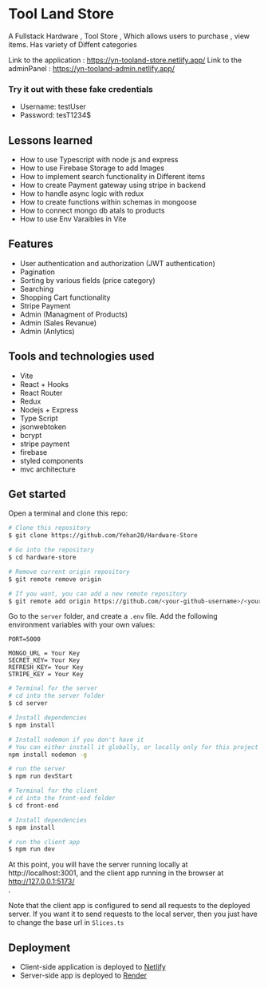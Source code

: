 # Tool Land Store

A Fullstack Hardware , Tool Store , Which allows users to purchase , view items. Has variety
of Diffent categories

Link to the application : https://yn-tooland-store.netlify.app/
Link to the adminPanel  : https://yn-tooland-admin.netlify.app/

### Try it out with these fake credentials

- Username: testUser
- Password: tesT1234$

## Lessons learned

- How to use Typescript with node js and express
- How to use Firebase Storage to add Images 
- How to implement search functionality in Different items
- How to create Payment gateway using stripe in backend
- How to handle async logic with redux
- How to create functions within schemas in mongoose
- How to connect mongo db atals to products
- How to use Env Varaibles in Vite

## Features

- User authentication and authorization (JWT authentication)
- Pagination
- Sorting by various fields (price category)
- Searching
- Shopping Cart functionality
- Stripe Payment
- Admin (Managment of Products)
- Admin (Sales Revanue)
- Admin (Anlytics)

## Tools and technologies used

- Vite
- React + Hooks 
- React Router
- Redux
- Nodejs + Express
- Type Script
- jsonwebtoken
- bcrypt
- stripe payment
- firebase
- styled components
- mvc architecture


## Get started

Open a terminal and clone this repo:

```bash
# Clone this repository
$ git clone https://github.com/Yehan20/Hardware-Store

# Go into the repository
$ cd hardware-store

# Remove current origin repository
$ git remote remove origin

# If you want, you can add a new remote repository
$ git remote add origin https://github.com/<your-github-username>/<your-repo-name>.git
```

Go to the `server` folder, and create a `.env` file. Add the following environment variables with your own values:

```dosini
PORT=5000

MONGO_URL = Your Key
SECRET_KEY= Your Key
REFRESH_KEY= Your Key
STRIPE_KEY = Your Key

```

```bash
# Terminal for the server
# cd into the server folder
$ cd server

# Install dependencies
$ npm install

# Install nodemon if you don't have it
# You can either install it globally, or locally only for this project (remove the -g flag)
npm install nodemon -g

# run the server
$ npm run devStart
```

```bash
# Terminal for the client
# cd into the front-end folder
$ cd front-end

# Install dependencies
$ npm install

# run the client app
$ npm run dev
```

At this point, you will have the server running locally at http://localhost:3001, and the client app running in the browser at http://127.0.0.1:5173/ <br />.

Note that the client app is configured to send all requests to the deployed server. If you want it to send requests to the local server, then you just have to change the base url in `Slices.ts` 


## Deployment

- Client-side application is deployed to [Netlify](https://netlify.com/)<br />
- Server-side app is deployed to [Render](https://render.com/)
